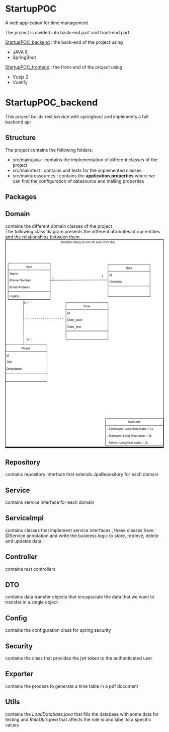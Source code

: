 # StartupPOC 

A web application for time management  

The project is divided into back-end part and front-end part  


[StartupPOC_backend](https://github.com/TahaAlamiIdrissi/StartupPOC_backend) : the back-end of the project using 
 
 - JAVA 8
 - SpringBoot
 
[StartupPOC_frontend](https://github.com/TahaAlamiIdrissi/StartupPOC_frontend) : the front-end of the project using 
 
 - Vuejs 2
 - Vuetify 
 
# StartupPOC_backend

This project builds rest service with springboot and implements a full backend api 

## Structure
The project contains the following folders: 

- src/main/java : contains the implementation of  different classes  of the project
- src/main/test : contains unit tests for the implemented classes
- src/main/ressources : contains the __application.properties__ where we can find the configuration of  datasource and mailing properties

## Packages 

## Domain
contains the different domain classes of the project .  
The following class diagram presents the different attributes of our entities and the relationships between them .
![](poc_class_diagram.png)

## Repository 
contains repository interface that extends JpaRepository for each domain 

## Service
contains service interface for each domain 

## ServiceImpl
contains classes that implement service interfaces , these classes have @Service annotation and write the business logic to store, retrieve, delete and updates data

## Controller
contains rest controllers

## DTO 
contains data transfer objects that encapsulate the data that we want to transfer in a single object

## Config
contains the configuration class for spring security

## Security
contains the class that provides the jwt token to the authenticated  user

## Exporter 
contains the process to generate a time table in a pdf document

## Utils
contains the _LoadDatabase.java_ that fills the database with some data for testing  and _RoleUtils.java_ that affects the role id and label to a specific values




 
 




